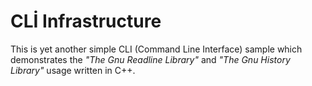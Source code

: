 # CLİ Infrastructure 

This is yet another simple CLI (Command Line Interface) sample which demonstrates the *"The Gnu Readline Library"* and *"The Gnu History Library"* usage written in C++. 


